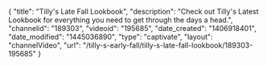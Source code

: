 {
    "title": "Tilly's Late Fall Lookbook",
    "description": "Check out Tilly's Latest Lookbook for everything you need to get through the days a head.",
    "channelid": "189303",
    "videoid": "195685",
    "date_created": "1406918401",
    "date_modified": "1445036890",
    "type": "captivate",
    "layout": "channelVideo",
    "url": "\/tilly-s-early-fall\/tilly-s-late-fall-lookbook\/189303-195685"
}